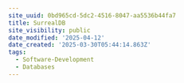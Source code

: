 ```yaml
---
site_uuid: 0bd965cd-5dc2-4516-8047-aa5536b44fa7
title: SurrealDB
site_visibility: public
date_modified: '2025-04-12'
date_created: '2025-03-30T05:44:14.863Z'
tags:
  - Software-Development
  - Databases
---
```












































